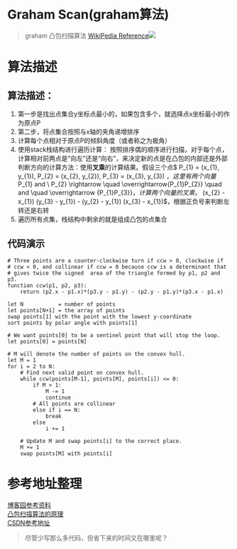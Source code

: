 # Graham Scan(graham算法)

> graham 凸包扫描算法
> [WikiPedia Reference![](https://upload.wikimedia.org/wikipedia/commons/thumb/7/71/GrahamScanDemo.gif/200px-GrahamScanDemo.gif)](https://en.wikipedia.org/wiki/Graham_scan)

# 算法描述

## 算法描述：

1. 第一步是找出点集合y坐标点最小的，如果包含多个，就选择点x坐标最小的作为原点P
2. 第二步，将点集合按照与x轴的夹角递增排序
3. 计算每个点相对于原点P的倾斜角度（或者称之为极角）
4. 使用stack栈结构进行遍历计算：
  按照排序偶的顺序进行扫描，对于每个点，计算相对前两点是“向左”还是“向右”，来决定新的点是在凸包的内部还是外部
  判断方向的计算方法：使用**叉乘**的计算结果。假设三个点$ P_{1} = (x_{1}, y_{1}), P_{2} = (x_{2}, y_{2}), P_{3} = (x_{3}, y_{3}) $，这里有两个向量$ P_{1} and \ P_{2} \rightarrow \quad \overrightarrow{P_{1}P_{2}} \quad and \quad \overrightarrow {P_{1}P_{3}}$，计算两个向量的叉乘，$ (x_{2} - x_{1}) (y_{3} -  y_{1}) - (y_{2} - y_{1}) (x_{3} - x_{1})$，根据正负号来判断左转还是右转
5. 遍历所有点集，栈结构中剩余的就是组成凸包的点集合


## 代码演示

```
# Three points are a counter-clockwise turn if ccw > 0, clockwise if
# ccw < 0, and collinear if ccw = 0 because ccw is a determinant that
# gives twice the signed  area of the triangle formed by p1, p2 and p3.
function ccw(p1, p2, p3):
    return (p2.x - p1.x)*(p3.y - p1.y) - (p2.y - p1.y)*(p3.x - p1.x)
```

```
let N           = number of points
let points[N+1] = the array of points
swap points[1] with the point with the lowest y-coordinate
sort points by polar angle with points[1]

# We want points[0] to be a sentinel point that will stop the loop.
let points[0] = points[N]

# M will denote the number of points on the convex hull.
let M = 1
for i = 2 to N:
    # Find next valid point on convex hull.
    while ccw(points[M-1], points[M], points[i]) <= 0:
        if M > 1:
            M -= 1
            continue
        # All points are collinear
        else if i == N:
            break
        else
            i += 1

    # Update M and swap points[i] to the correct place.
    M += 1
    swap points[M] with points[i]
```

# 参考地址整理

[博客园参考资料](http://www.cnblogs.com/Booble/archive/2011/02/28/1967179.html)  
[凸包扫描算法的原理](https://wz.cnblogs.com/my/?tag=%E5%87%B8%E5%8C%85)  
[CSDN参考地址](http://blog.csdn.net/cumtwyc/article/details/49387333)  

> 尽管少写那么多代码，但省下来的时间又在哪里呢？





